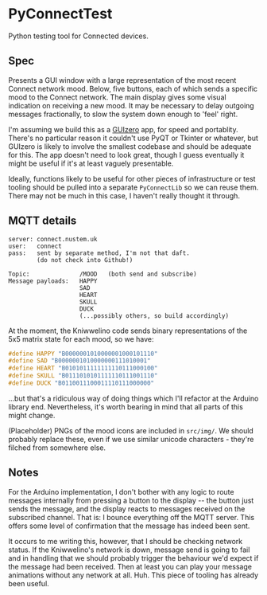 # PyConnectTest

Python testing tool for Connected devices.

## Spec

Presents a GUI window with a large representation of the most recent Connect network mood. Below, five buttons, each of which sends a specific mood to the Connect network. The main display gives some visual indication on receiving a new mood. It may be necessary to delay outgoing messages fractionally, to slow the system down enough to 'feel' right.

I'm assuming we build this as a [GUIzero](https://lawsie.github.io/guizero/) app, for speed and portablity. There's no particular reason it couldn't use PyQT or Tkinter or whatever, but GUIzero is likely to involve the smallest codebase and should be adequate for this. The app doesn't need to look great, though I guess eventually it might be useful if it's at least vaguely presentable.

Ideally, functions likely to be useful for other pieces of infrastructure or test tooling should be pulled into a separate `PyConnectLib` so we can reuse them. There may not be much in this case, I haven't really thought it through.

## MQTT details

```text
server: connect.nustem.uk
user:   connect
pass:   sent by separate method, I'm not that daft.
        (do not check into Github!)

Topic:              /MOOD   (both send and subscribe)
Message payloads:   HAPPY
                    SAD
                    HEART
                    SKULL
                    DUCK
                    (...possibly others, so build accordingly)
```

At the moment, the Kniwwelino code sends binary representations of the 5x5 matrix state for each mood, so we have:

```cpp
#define HAPPY "B0000001010000001000101110"
#define SAD "B0000001010000000111010001"
#define HEART "B0101011111111110111000100"
#define SKULL "B0111010101111110111001110" 
#define DUCK "B0110011100011110111000000"
```

...but that's a ridiculous way of doing things which I'll refactor at the Arduino library end. Nevertheless, it's worth bearing in mind that all parts of this might change.

(Placeholder) PNGs of the mood icons are included in `src/img/`. We should probably replace these, even if we use similar unicode characters - they're filched from somewhere else.

## Notes

For the Arduino implementation, I don't bother with any logic to route messages internally from pressing a button to the display -- the button just sends the message, and the display reacts to messages received on the subscribed channel. That is: I bounce everything off the MQTT server. This offers some level of confirmation that the message has indeed been sent.

It occurs to me writing this, however, that I should be checking network status. If the Kniwwelino's network is down, message send is going to fail and in handling that we should probably trigger the behaviour we'd expect if the message had been received. Then at least you can play your message animations without any network at all. Huh. This piece of tooling has already been useful.